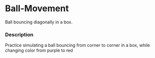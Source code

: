 # Ball-Movement
Ball bouncing diagonally in a box.
<h3>Description</h3>
<p>Practice simulating a ball bouncing from corner to corner in a box, while changing color from purple to red</p>


